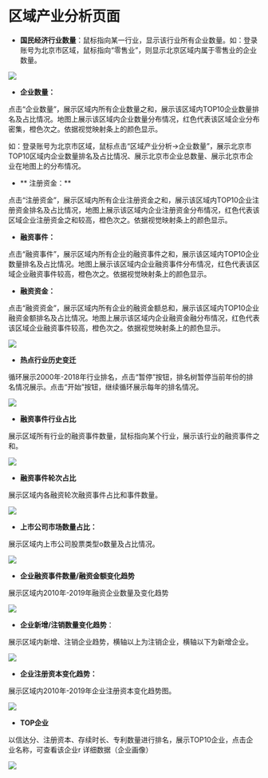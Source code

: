 # 区域产业分析页面

* **国民经济行业数量**：鼠标指向某一行业，显示该行业所有企业数量。如：登录账号为北京市区域，鼠标指向“零售业”，则显示北京区域内属于零售业的企业数量。

![](/assets/guomin.png)

* **企业数量：**

点击“企业数量”，展示区域内所有企业数量之和，展示该区域内TOP10企业数量排名及占比情况。地图上展示该区域内企业数量分布情况，红色代表该区域企业分布密集，橙色次之。依据视觉映射条上的颜色显示。

如：登录账号为北京市区域，鼠标点击“区域产业分析-&gt;企业数量”，展示北京市TOP10区域内企业数量排名及占比情况、展示北京市企业总数量、展示北京市企业在地图上的分布情况。

* ** 注册资金：**

点击“注册资金”，展示区域内所有企业注册资金之和，展示该区域内TOP10企业注册资金排名及占比情况，地图上展示该区域内企业注册资金分布情况，红色代表该区域企业注册资金之和较高，橙色次之。依据视觉映射条上的颜色显示。

* **融资事件：**

点击“融资事件”，展示区域内所有企业的融资事件之和，展示该区域内TOP10企业数量排名及占比情况。地图上展示该区域内企业融资事件分布情况，红色代表该区域企业融资事件较高，橙色次之。依据视觉映射条上的颜色显示。

* **融资资金：**

点击“融资资金”，展示区域内所有企业的融资金额总和，展示该区域内TOP10企业融资金额排名及占比情况。地图上展示该区域内企业融资金融分布情况，红色代表该区域企业融资事件较高，橙色次之。依据视觉映射条上的颜色显示。

![](/assets/qiye.png)

* **热点行业历史变迁**

循环展示2000年-2018年行业排名，点击“暂停”按钮，排名树暂停当前年份的排名情况展示。点击“开始”按钮，继续循环展示每年的排名情况。

![](/assets/bianqian.png)

* **融资事件行业占比**

展示区域所有行业的融资事件数量，鼠标指向某个行业，展示该行业的融资事件之和。



![](/assets/rzsj.png)

* **融资事件轮次占比**

展示区域内各融资轮次融资事件占比和事件数量。



![](/assets/rzlc.png)

* **上市公司市场数量占比：**

展示区域内上市公司股票类型o数量及占比情况。



![](/assets/ss.png)

* **企业融资事件数量/融资金额变化趋势**

展示区域内2010年-2019年融资企业数量及变化趋势

![](/assets/rxsq.png)

* **企业新增/注销数量变化趋势**：

展示区域内新增、注销企业趋势，横轴以上为注销企业，横轴以下为新增企业。

![](/assets/xzzx.png)

* **企业注册资本变化趋势：**

展示区域内2010年-2019年企业注册资本变化趋势图。

![](/assets/qyzb.png)

* **TOP企业**

以信达分、注册资本、存续时长、专利数量进行排名，展示TOP10企业，点击企业名称，可查看该企业r 详细数据（企业画像）

![](/assets/top10.png)

